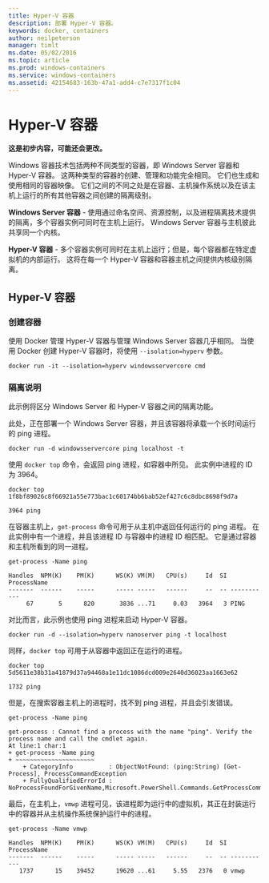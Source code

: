 ```yaml
---
title: Hyper-V 容器
description: 部署 Hyper-V 容器。
keywords: docker, containers
author: neilpeterson
manager: timlt
ms.date: 05/02/2016
ms.topic: article
ms.prod: windows-containers
ms.service: windows-containers
ms.assetid: 42154683-163b-47a1-add4-c7e7317f1c04
---
```


# Hyper-V 容器

**这是初步内容，可能还会更改。** 

Windows 容器技术包括两种不同类型的容器，即 Windows Server 容器和 Hyper-V 容器。 这两种类型的容器的创建、管理和功能完全相同。 它们也生成和使用相同的容器映像。 它们之间的不同之处是在容器、主机操作系统以及在该主机上运行的所有其他容器之间创建的隔离级别。

**Windows Server 容器** - 使用通过命名空间、资源控制，以及进程隔离技术提供的隔离，多个容器实例可同时在主机上运行。  Windows Server 容器与主机彼此共享同一个内核。

**Hyper-V 容器** - 多个容器实例可同时在主机上运行；但是，每个容器都在特定虚拟机的内部运行。 这将在每一个 Hyper-V 容器和容器主机之间提供内核级别隔离。

## Hyper-V 容器

### 创建容器

使用 Docker 管理 Hyper-V 容器与管理 Windows Server 容器几乎相同。 当使用 Docker 创建 Hyper-V 容器时，将使用 `--isolation=hyperv` 参数。

```none
docker run -it --isolation=hyperv windowsservercore cmd
```

### 隔离说明

此示例将区分 Windows Server 和 Hyper-V 容器之间的隔离功能。 

此处，正在部署一个 Windows Server 容器，并且该容器将承载一个长时间运行的 ping 进程。

```none
docker run -d windowsservercore ping localhost -t
```

使用 `docker top` 命令，会返回 ping 进程，如容器中所见。 此实例中进程的 ID 为 3964。

```none
docker top 1f8bf89026c8f66921a55e773bac1c60174bb6bab52ef427c6c8dbc8698f9d7a

3964 ping
```

在容器主机上，`get-process` 命令可用于从主机中返回任何运行的 ping 进程。 在此实例中有一个进程，并且该进程 ID 与容器中的进程 ID 相匹配。 它是通过容器和主机所看到的同一进程。

```none
get-process -Name ping

Handles  NPM(K)    PM(K)      WS(K) VM(M)   CPU(s)     Id  SI ProcessName
-------  ------    -----      ----- -----   ------     --  -- -----------
     67       5      820       3836 ...71     0.03   3964   3 PING
```

对比而言，此示例也使用 ping 进程来启动 Hyper-V 容器。 

```none
docker run -d --isolation=hyperv nanoserver ping -t localhost
```

同样，`docker top` 可用于从容器中返回正在运行的进程。

```none
docker top 5d5611e38b31a41879d37a94468a1e11dc1086dcd009e2640d36023aa1663e62

1732 ping
```

但是，在搜索容器主机上的进程时，找不到 ping 进程，并且会引发错误。

```none
get-process -Name ping

get-process : Cannot find a process with the name "ping". Verify the process name and call the cmdlet again.
At line:1 char:1
+ get-process -Name ping
+ ~~~~~~~~~~~~~~~~~~~~~~
    + CategoryInfo          : ObjectNotFound: (ping:String) [Get-Process], ProcessCommandException
    + FullyQualifiedErrorId : NoProcessFoundForGivenName,Microsoft.PowerShell.Commands.GetProcessCommand
```

最后，在主机上，`vmwp` 进程可见，该进程即为运行中的虚拟机，其正在封装运行中的容器并从主机操作系统保护运行中的进程。

```none
get-process -Name vmwp

Handles  NPM(K)    PM(K)      WS(K) VM(M)   CPU(s)     Id  SI ProcessName
-------  ------    -----      ----- -----   ------     --  -- -----------
   1737      15    39452      19620 ...61     5.55   2376   0 vmwp
```


<!--HONumber=May16_HO3-->


